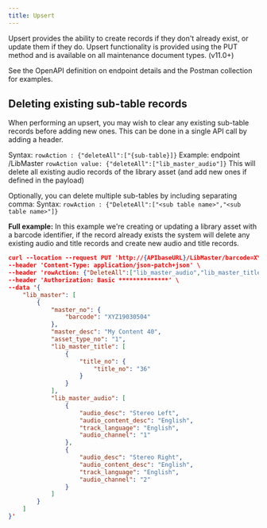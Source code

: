 ```yaml
---
title: Upsert
---
```

Upsert provides the ability to create records if they don't already exist, or update them if they do. Upsert functionality is provided using the PUT method and is available on all maintenance document types. (v11.0+)

See the OpenAPI definition on endpoint details and the Postman collection for examples.

## Deleting existing sub-table records
When performing an upsert, you may wish to clear any existing sub-table records before adding new ones. This can be done in a single API call by adding a header.

Syntax: `rowAction : {"deleteAll":["{sub-table}]}`
Example: endpoint /LibMaster `rowAction value: {"deleteAll":["lib_master_audio"]}`
This will delete all existing audio records of the library asset (and add new ones if defined in the payload)

Optionally, you can delete multiple sub-tables by including separating comma:
Syntax: `rowAction : {"DeleteAll":["<sub table name>","<sub table name>"]}`

**Full example:**
In this example we're creating or updating a library asset with a barcode identifier, if the record already exists the system will delete any existing audio and title records and create new audio and title records.
```json
curl --location --request PUT 'http://{APIbaseURL}/LibMaster/barcode=XYZ19030504' \
--header 'Content-Type: application/json-patch+json' \
--header 'rowAction: {"DeleteAll":["lib_master_audio","lib_master_title"]}' \
--header 'Authorization: Basic **************' \
--data '{
    "lib_master": [
        {
            "master_no": {
                "barcode": "XYZ19030504"
            },
            "master_desc": "My Content 40",
            "asset_type_no": "1",
            "lib_master_title": [
                {
                    "title_no": {
                        "title_no": "36"
                    }
                }
            ],
            "lib_master_audio": [
                {
                    "audio_desc": "Stereo Left",
                    "audio_content_desc": "English",
                    "track_language": "English",
                    "audio_channel": "1"
                },
                {
                    "audio_desc": "Stereo Right",
                    "audio_content_desc": "English",
                    "track_language": "English",
                    "audio_channel": "2"
                }
            ]
        }
    ]
}'
```







